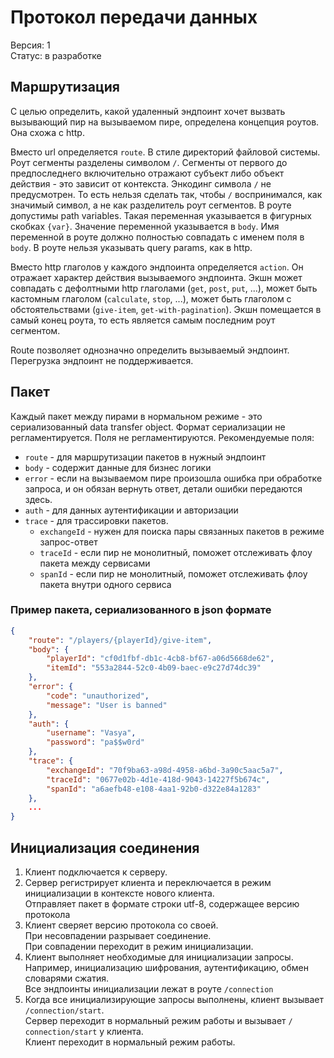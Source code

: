 # Протокол передачи данных 
Версия: 1  
Статус: в разработке  

## Маршрутизация
С целью определить, какой удаленный эндпоинт хочет вызвать вызывающий пир на вызываемом пире, определена концепция роутов. 
Она схожа с http. 

Вместо url определяется `route`. 
В стиле директорий файловой системы.
Роут сегменты разделены символом `/`. 
Сегменты от первого до предпоследнего включительно отражают субъект либо объект действия - это зависит от контекста.
Энкодинг символа `/` не предусмотрен.
То есть нельзя сделать так, чтобы `/` воспринимался, как значимый символ, а не как разделитель роут сегментов.
В роуте допустимы path variables. 
Такая переменная указывается в фигурных скобках `{var}`. 
Значение переменной указывается в `body`. 
Имя переменной в роуте должно полностью совпадать с именем поля в `body`. 
В роуте нельзя указывать query params, как в http. 

Вместо http глаголов у каждого эндпоинта определяется `action`. 
Он отражает характер действия вызываемого эндпоинта. 
Экшн может совпадать с дефолтными http глаголами (`get`, `post`, `put`, ...), может быть кастомным глаголом (`calculate`, `stop`, ...), может быть глаголом с обстоятельствами (`give-item`, `get-with-pagination`). 
Экшн помещается в самый конец роута, то есть является самым последним роут сегментом.

Route позволяет однозначно определить вызываемый эндпоинт. 
Перегрузка эндпоинт не поддерживается. 

## Пакет
Каждый пакет между пирами в нормальном режиме - это сериализованный data transfer object. 
Формат сериализации не регламентируется. 
Поля не регламентируются. 
Рекомендуемые поля:
- `route` - для маршрутизации пакетов в нужный эндпоинт
- `body` - содержит данные для бизнес логики
- `error` - если на вызываемом пире произошла ошибка при обработке запроса, и он обязан вернуть ответ, детали ошибки передаются здесь.
- `auth` - для данных аутентификации и авторизации
- `trace` - для трассировки пакетов. 
    - `exchangeId` - нужен для поиска пары связанных пакетов в режиме запрос-ответ
    - `traceId` - если пир не монолитный, поможет отслеживать флоу пакета между сервисами
    - `spanId` - если пир не монолитный, поможет отслеживать флоу пакета внутри одного сервиса

### Пример пакета, сериализованного в json формате
```json
{
    "route": "/players/{playerId}/give-item",
    "body": {
        "playerId": "cf0d1fbf-db1c-4cb8-bf67-a06d5668de62",
        "itemId": "553a2844-52c0-4b09-baec-e9c27d74dc39"
    },
    "error": {
        "code": "unauthorized",
        "message": "User is banned"
    },
    "auth": {
        "username": "Vasya",
        "password": "pa$$w0rd"
    },
    "trace": {
        "exchangeId": "70f9ba63-a98d-4958-a6bd-3a90c5aac5a7",
        "traceId": "0677e02b-4d1e-418d-9043-14227f5b674c",
        "spanId": "a6aefb48-e108-4aa1-92b0-d322e84a1283"
    },
    ...
}
```

## Инициализация соединения
1. Клиент подключается к серверу.    
2. Сервер регистрирует клиента и переключается в режим инициализации в контексте нового клиента.  
Отправляет пакет в формате строки utf-8, содержащее версию протокола
3. Клиент сверяет версию протокола со своей.  
При несовпадении разрывает соединение.  
При совпадении переходит в режим инициализации.  
4. Клиент выполняет необходимые для инициализации запросы.  
Например, инициализацию шифрования, аутентификацию, обмен словарями сжатия.  
Все эндпоинты инициализации лежат в роуте `/connection`
6. Когда все инициализирующие запросы выполнены, клиент вызывает `/сonnection/start`.  
Cервер переходит в нормальный режим работы и вызывает `/сonnection/start` у клиента.  
Клиент переходит в нормальный режим работы.  
